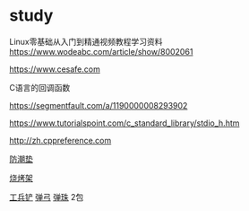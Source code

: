 # study

Linux零基础从入门到精通视频教程学习资料
https://www.wodeabc.com/article/show/8002061

https://www.cesafe.com

C语言的回调函数

https://segmentfault.com/a/1190000008293902

https://www.tutorialspoint.com/c_standard_library/stdio_h.htm

http://zh.cppreference.com


[防潮垫](https://www.lazada.com.ph/products/portable-yoga-mat-moisture-proof-pad-outdoor-sport-tool-i156945509-s189664764.html?spm=a2o4l.searchlist.list.57.5ae77620Gnscja&search=1)

[烧烤架](https://www.lazada.com.ph/products/barbecue-bbq-outdoor-stainless-steel-fish-meat-burger-griller-grill-rod-outdoor-picnic-tool-free-food-tong-i167483603-s208142527.html?spm=a2o4l.pdp.recommendation_2.1.1b8e7287RG8z9p&mp=1&scm=1007.16389.99110.0&clickTrackInfo=c55f6716-9256-44f0-8d22-78e1cb1c81f0__167483603__22845__1)

[工兵铲](https://www.lazada.com.ph/products/kobwa-folding-shovel-kit-77cm30-multitool-portable-compact-tactical-spade-with-carrying-case-for-camping-hiking-gardening-hunting-backpacking-trench-entrenching-tool-car-emergency-intl-i170390320-s212722148.html?spm=a2o4l.pdp.recommendation_2.4.31c64a2emkbLCr&mp=1&scm=1007.16389.99110.0&clickTrackInfo=a6e8ff9f-d9d2-40dc-a1a3-f73b5b4f96ee__170390320__21754__1)
[弹弓](https://www.lazada.com.ph/products/alloy-powerful-launcher-catapult-intl-i137122481-s154651828.html?spm=a2o4l.pdp.recommendation_2.5.1f81262cstm674&mp=1&scm=1007.16389.99110.0&clickTrackInfo=6fddf694-060e-4883-8aa1-8360cfaeb5f3__137122481__21778__1)
[弹珠](https://www.lazada.com.ph/products/200pcs-6mm-steel-ball-bearing-replacement-parts-for-outdoor-bicycle-bearings-intl-i170953362-s213578450.html?spm=a2o4l.searchlist.list.33.3c49236e7PxYSq&search=1) 2包